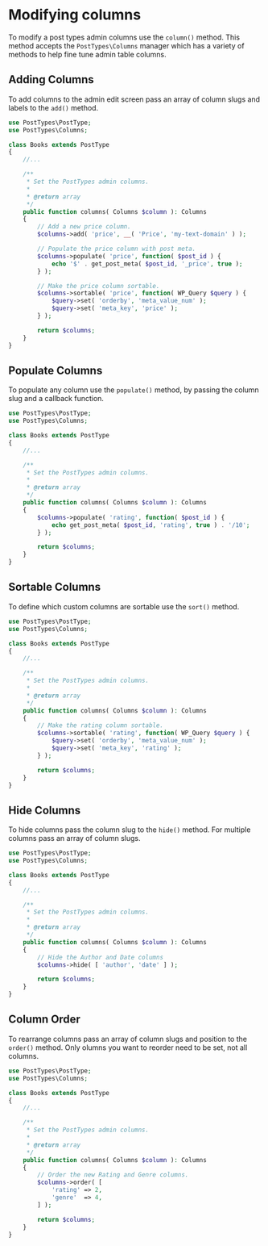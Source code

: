 # Modifying columns

To modify a post types admin columns use the `column()` method. This method accepts the `PostTypes\Columns` manager which has a variety of methods to help fine tune admin table columns.

## Adding Columns

To add columns to the admin edit screen pass an array of column slugs and labels to the `add()` method.

```php
use PostTypes\PostType;
use PostTypes\Columns;

class Books extends PostType
{
    //...

    /**
     * Set the PostTypes admin columns.
     *
     * @return array
     */
    public function columns( Columns $column ): Columns
    {
        // Add a new price column.
        $columns->add( 'price', __( 'Price', 'my-text-domain' ) );

        // Populate the price column with post meta.
        $columns->populate( 'price', function( $post_id ) {
            echo '$' . get_post_meta( $post_id, '_price', true );
        } );

        // Make the price column sortable.
        $columns->sortable( 'price', function( WP_Query $query ) {
            $query->set( 'orderby', 'meta_value_num' );
            $query->set( 'meta_key', 'price' );
        } );

        return $columns;
    }
}
```

## Populate Columns

To populate any column use the `populate()` method, by passing the column slug and a callback function.

```php
use PostTypes\PostType;
use PostTypes\Columns;

class Books extends PostType
{
    //...

    /**
     * Set the PostTypes admin columns.
     *
     * @return array
     */
    public function columns( Columns $column ): Columns
    {
        $columns->populate( 'rating', function( $post_id ) {
            echo get_post_meta( $post_id, 'rating', true ) . '/10';
        } );

        return $columns;
    }
}
```

## Sortable Columns

To define which custom columns are sortable use the `sort()` method.

```php
use PostTypes\PostType;
use PostTypes\Columns;

class Books extends PostType
{
    //...

    /**
     * Set the PostTypes admin columns.
     *
     * @return array
     */
    public function columns( Columns $column ): Columns
    {
        // Make the rating column sortable.
        $columns->sortable( 'rating', function( WP_Query $query ) {
            $query->set( 'orderby', 'meta_value_num' );
            $query->set( 'meta_key', 'rating' );
        } );

        return $columns;
    }
}
```

## Hide Columns

To hide columns pass the column slug to the `hide()` method. For multiple columns pass an array of column slugs.

```php
use PostTypes\PostType;
use PostTypes\Columns;

class Books extends PostType
{
    //...

    /**
     * Set the PostTypes admin columns.
     *
     * @return array
     */
    public function columns( Columns $column ): Columns
    {
        // Hide the Author and Date columns
        $columns->hide( [ 'author', 'date' ] );

        return $columns;
    }
}
```

## Column Order

To rearrange columns pass an array of column slugs and position to the `order()` method. Only olumns you want to reorder need to be set, not all columns.


```php
use PostTypes\PostType;
use PostTypes\Columns;

class Books extends PostType
{
    //...

    /**
     * Set the PostTypes admin columns.
     *
     * @return array
     */
    public function columns( Columns $column ): Columns
    {
        // Order the new Rating and Genre columns.
        $columns->order( [
            'rating' => 2,
            'genre'  => 4,
        ] );

        return $columns;
    }
}
```


